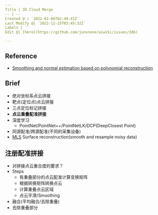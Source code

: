 ```yaml
---
Title | 3D Cloud Merge
-- | --
Created @ | `2022-02-08T02:40:41Z`
Last Modify @| `2022-12-25T03:45:32Z`
Labels | ``
Edit @| [here](https://github.com/junxnone/aiwiki/issues/286)

---
```

## Reference

- [Smoothing and normal estimation based on polynomial reconstruction](https://pcl.readthedocs.io/projects/tutorials/en/master/resampling.html)


## Brief
- 绝对坐标系点云拼接
- 靶点(定位点)点云拼接
- 三点定位标记拼接
- **点云重叠配准拼接**
- 深度学习
  - PointNet/PointNet++/PointNetLK/DCP(DeepClosest Point)
- 同源配准/跨源配准(不同的采集设备)
- [MLS](/Moving_Least_Squares) Surface reconstruction(smooth and resample noisy data)

## 注册配准拼接
- 对拼接点云重合度的要求？
- Steps
  - 有重叠部分的点云配准计算变换矩阵
  - 根据转换矩阵转换点云
  - 计算重叠点云区域
  - 点云平滑/Smoothing
- 融合(平均融合/去除重叠)
- 去除重叠部分
